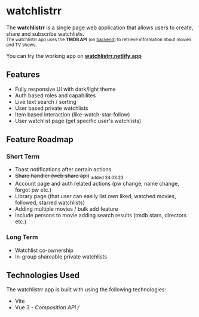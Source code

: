 # watchlistrr

The <b>watchlistrr</b> is a single page web application that allows users to create, share and subscribe watchlists. 
<br><sub>The watchlistrr app uses the <b>TMDB API</b> (on <a href="https://github.com/erdinctekay/watchlistrr-fake-backend" target="_blank">backend</a>) to retrieve information about movies and TV shows.</sub>

You can try the working app on <a href="https://watchlistrr.netlify.app/" target="_blank"><b>watchlistrr.netlify.app</b></a>

## Features

- Fully responsive UI with dark/light theme
- Auth based roles and capabilites
- Live text search / sorting
- User based private watchlists
- Item based interaction (like-watch-star-follow)
- User watchlist page (get specific user's watchlists)

## Feature Roadmap

### Short Term

- Toast notifications after certain actions
- <s>Share handler (web share api)</s> <sub>added 24.03.23</sub>
- Account page and auth related actions (pw change, name change, forgot pw etc.)
- Library page (that user can easily list own liked, watched movies, followed, starred watchlists)
- Adding multiple movies / bulk add feature
- Include persons to movie adding search results (tmdb stars, directors etc.)

### Long Term

- Watchlist co-ownership
- In-group shareable private watchlists

## Technologies Used

The watchlistrr app is built with using the following technologies:

- Vite
- Vue 3 - <i>Composition API / <script setup></i>
- Pinia
- Vue Router
- Firebase Authentication
- Bootstrap 5

## Contributing

If you'd like to contribute to the watchlistrr app, you can do so by following these steps:

1. Fork the watchlistrr app repository.
2. Make your changes and commit them to a new branch. <br><sub><i>(check <a href="#setup-and-installation">'Setup and Installation'</a> below)</i></sub>
3. Create a pull request on the watchlistrr app repository.

## Setup and Installation

To run the watchlistrr app on your local machine, you will need to follow these steps:

1. Clone the watchlistrr app repository from GitHub.
2. Install the required dependencies using the `npm install` command.
3. Set up a Firebase project and enable Firebase Authentication.
4. Make sure <a href="https://github.com/erdinctekay/watchlistrr-fake-backend" target="_blank">backend</a> is running
5. Create a `.env` file in the root directory of your project. Copy `.envExample` file to your env file and fill the blanks.
6. Start the development server using the `npm run dev` command.

## License

The watchlistrr app is licensed under the MIT License. See the `LICENSE` file for more information.
